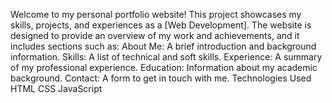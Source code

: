 Welcome to my personal portfolio website! This project showcases my skills, projects, and experiences as a [Web Development]. The website is designed to provide an overview of my work and achievements, and it includes sections such as:
About Me: A brief introduction and background information.
Skills: A list of technical and soft skills.
Experience: A summary of my professional experience.
Education: Information about my academic background.
Contact: A form to get in touch with me.
Technologies Used
HTML
CSS
JavaScript
